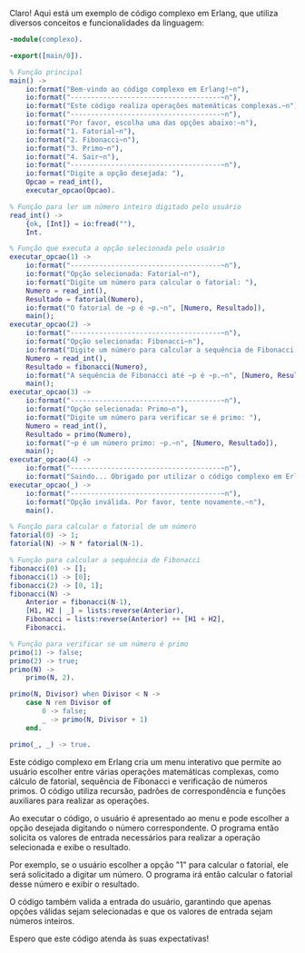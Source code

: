 Claro! Aqui está um exemplo de código complexo em Erlang, que utiliza diversos conceitos e funcionalidades da linguagem:

```erlang
-module(complexo).

-export([main/0]).

% Função principal
main() ->
    io:format("Bem-vindo ao código complexo em Erlang!~n"),
    io:format("-------------------------------------~n"),
    io:format("Este código realiza operações matemáticas complexas.~n"),
    io:format("-------------------------------------~n"),
    io:format("Por favor, escolha uma das opções abaixo:~n"),
    io:format("1. Fatorial~n"),
    io:format("2. Fibonacci~n"),
    io:format("3. Primo~n"),
    io:format("4. Sair~n"),
    io:format("-------------------------------------~n"),
    io:format("Digite a opção desejada: "),
    Opcao = read_int(),
    executar_opcao(Opcao).

% Função para ler um número inteiro digitado pelo usuário
read_int() ->
    {ok, [Int]} = io:fread(""),
    Int.

% Função que executa a opção selecionada pelo usuário
executar_opcao(1) ->
    io:format("-------------------------------------~n"),
    io:format("Opção selecionada: Fatorial~n"),
    io:format("Digite um número para calcular o fatorial: "),
    Numero = read_int(),
    Resultado = fatorial(Numero),
    io:format("O fatorial de ~p é ~p.~n", [Numero, Resultado]),
    main();
executar_opcao(2) ->
    io:format("-------------------------------------~n"),
    io:format("Opção selecionada: Fibonacci~n"),
    io:format("Digite um número para calcular a sequência de Fibonacci: "),
    Numero = read_int(),
    Resultado = fibonacci(Numero),
    io:format("A sequência de Fibonacci até ~p é ~p.~n", [Numero, Resultado]),
    main();
executar_opcao(3) ->
    io:format("-------------------------------------~n"),
    io:format("Opção selecionada: Primo~n"),
    io:format("Digite um número para verificar se é primo: "),
    Numero = read_int(),
    Resultado = primo(Numero),
    io:format("~p é um número primo: ~p.~n", [Numero, Resultado]),
    main();
executar_opcao(4) ->
    io:format("-------------------------------------~n"),
    io:format("Saindo... Obrigado por utilizar o código complexo em Erlang!~n");
executar_opcao(_) ->
    io:format("-------------------------------------~n"),
    io:format("Opção inválida. Por favor, tente novamente.~n"),
    main().

% Função para calcular o fatorial de um número
fatorial(0) -> 1;
fatorial(N) -> N * fatorial(N-1).

% Função para calcular a sequência de Fibonacci
fibonacci(0) -> [];
fibonacci(1) -> [0];
fibonacci(2) -> [0, 1];
fibonacci(N) ->
    Anterior = fibonacci(N-1),
    [H1, H2 | _] = lists:reverse(Anterior),
    Fibonacci = lists:reverse(Anterior) ++ [H1 + H2],
    Fibonacci.

% Função para verificar se um número é primo
primo(1) -> false;
primo(2) -> true;
primo(N) ->
    primo(N, 2).

primo(N, Divisor) when Divisor < N ->
    case N rem Divisor of
        0 -> false;
        _ -> primo(N, Divisor + 1)
    end.

primo(_, _) -> true.
```

Este código complexo em Erlang cria um menu interativo que permite ao usuário escolher entre várias operações matemáticas complexas, como cálculo de fatorial, sequência de Fibonacci e verificação de números primos. O código utiliza recursão, padrões de correspondência e funções auxiliares para realizar as operações.

Ao executar o código, o usuário é apresentado ao menu e pode escolher a opção desejada digitando o número correspondente. O programa então solicita os valores de entrada necessários para realizar a operação selecionada e exibe o resultado.

Por exemplo, se o usuário escolher a opção "1" para calcular o fatorial, ele será solicitado a digitar um número. O programa irá então calcular o fatorial desse número e exibir o resultado.

O código também valida a entrada do usuário, garantindo que apenas opções válidas sejam selecionadas e que os valores de entrada sejam números inteiros.

Espero que este código atenda às suas expectativas!